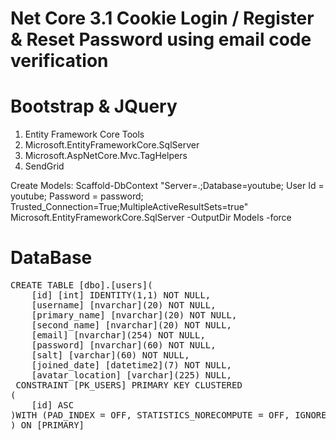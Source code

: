 
# Net Core 3.1 Cookie Login / Register & Reset Password using email code verification
# Bootstrap & JQuery 
1. Entity Framework Core Tools
2. Microsoft.EntityFrameworkCore.SqlServer
3. Microsoft.AspNetCore.Mvc.TagHelpers
4. SendGrid

Create Models: 
 Scaffold-DbContext "Server=.;Database=youtube; User Id = youtube; Password = password; Trusted_Connection=True;MultipleActiveResultSets=true" 
 Microsoft.EntityFrameworkCore.SqlServer -OutputDir Models -force
 
 # DataBase 
 <pre>CREATE TABLE [dbo].[users](
    [id] [int] IDENTITY(1,1) NOT NULL,
    [username] [nvarchar](20) NOT NULL,
    [primary_name] [nvarchar](20) NOT NULL,
    [second_name] [nvarchar](20) NOT NULL,
    [email] [nvarchar](254) NOT NULL,
    [password] [nvarchar](60) NOT NULL,
    [salt] [varchar](60) NOT NULL,
    [joined_date] [datetime2](7) NOT NULL,
    [avatar_location] [varchar](225) NULL,
 CONSTRAINT [PK_USERS] PRIMARY KEY CLUSTERED
(
    [id] ASC
)WITH (PAD_INDEX = OFF, STATISTICS_NORECOMPUTE = OFF, IGNORE_DUP_KEY = OFF, ALLOW_ROW_LOCKS = ON, ALLOW_PAGE_LOCKS = ON) ON [PRIMARY]
) ON [PRIMARY]</pre>
